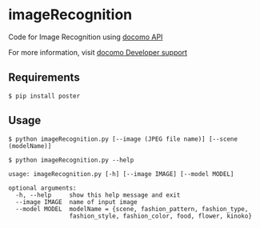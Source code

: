 # imageRecognition
Code for Image Recognition using [docomo API](https://dev.smt.docomo.ne.jp/?p=index)

For more information, visit [docomo Developer support](https://dev.smt.docomo.ne.jp/?p=index)

## Requirements
    $ pip install poster

## Usage
    $ python imageRecognition.py [--image (JPEG file name)] [--scene (modelName)]
    
    $ python imageRecognition.py --help  

    usage: imageRecognition.py [-h] [--image IMAGE] [--model MODEL]

    optional arguments:
      -h, --help     show this help message and exit
      --image IMAGE  name of input image
      --model MODEL  modelName = {scene, fashion_pattern, fashion_type,
                     fashion_style, fashion_color, food, flower, kinoko}
